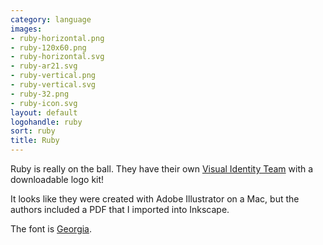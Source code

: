 ```yaml
---
category: language
images:
- ruby-horizontal.png
- ruby-120x60.png
- ruby-horizontal.svg
- ruby-ar21.svg
- ruby-vertical.png
- ruby-vertical.svg
- ruby-32.png
- ruby-icon.svg
layout: default
logohandle: ruby
sort: ruby
title: Ruby
---
```


Ruby is really on the ball.  They have their own [Visual Identity Team](http://rubyidentity.org/) with a downloadable logo kit!

It looks like they were created with Adobe Illustrator on a Mac, but the authors included a PDF that I imported into Inkscape.

The font is [Georgia](http://www.myfonts.com/fonts/ascender/georgia/regular/?refby=hackerlogos).